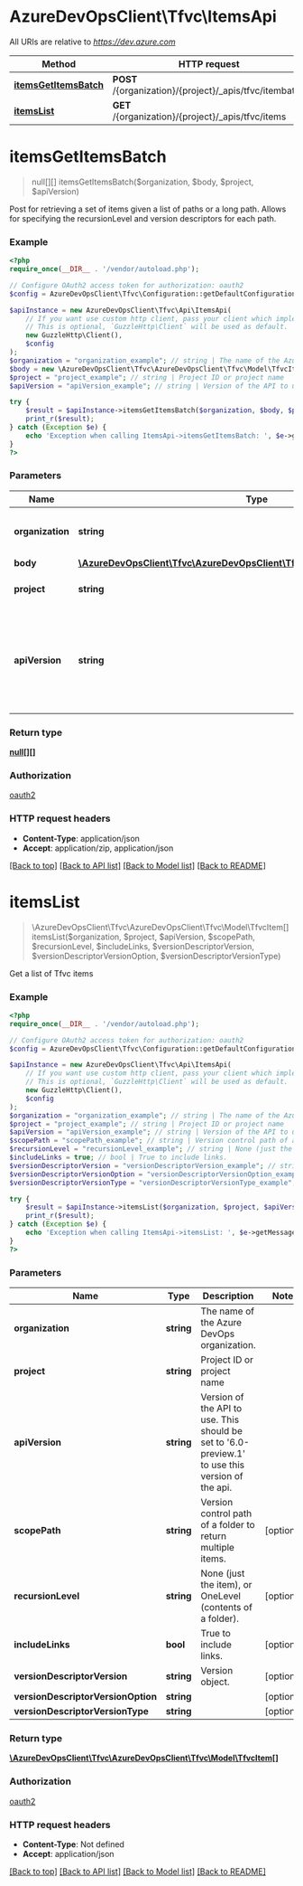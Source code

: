 # AzureDevOpsClient\Tfvc\ItemsApi

All URIs are relative to *https://dev.azure.com*

Method | HTTP request | Description
------------- | ------------- | -------------
[**itemsGetItemsBatch**](ItemsApi.md#itemsGetItemsBatch) | **POST** /{organization}/{project}/_apis/tfvc/itembatch | 
[**itemsList**](ItemsApi.md#itemsList) | **GET** /{organization}/{project}/_apis/tfvc/items | 


# **itemsGetItemsBatch**
> null[][] itemsGetItemsBatch($organization, $body, $project, $apiVersion)



Post for retrieving a set of items given a list of paths or a long path. Allows for specifying the recursionLevel and version descriptors for each path.

### Example
```php
<?php
require_once(__DIR__ . '/vendor/autoload.php');

// Configure OAuth2 access token for authorization: oauth2
$config = AzureDevOpsClient\Tfvc\Configuration::getDefaultConfiguration()->setAccessToken('YOUR_ACCESS_TOKEN');

$apiInstance = new AzureDevOpsClient\Tfvc\Api\ItemsApi(
    // If you want use custom http client, pass your client which implements `GuzzleHttp\ClientInterface`.
    // This is optional, `GuzzleHttp\Client` will be used as default.
    new GuzzleHttp\Client(),
    $config
);
$organization = "organization_example"; // string | The name of the Azure DevOps organization.
$body = new \AzureDevOpsClient\Tfvc\AzureDevOpsClient\Tfvc\Model\TfvcItemRequestData(); // \AzureDevOpsClient\Tfvc\AzureDevOpsClient\Tfvc\Model\TfvcItemRequestData | 
$project = "project_example"; // string | Project ID or project name
$apiVersion = "apiVersion_example"; // string | Version of the API to use.  This should be set to '6.0-preview.1' to use this version of the api.

try {
    $result = $apiInstance->itemsGetItemsBatch($organization, $body, $project, $apiVersion);
    print_r($result);
} catch (Exception $e) {
    echo 'Exception when calling ItemsApi->itemsGetItemsBatch: ', $e->getMessage(), PHP_EOL;
}
?>
```

### Parameters

Name | Type | Description  | Notes
------------- | ------------- | ------------- | -------------
 **organization** | **string**| The name of the Azure DevOps organization. |
 **body** | [**\AzureDevOpsClient\Tfvc\AzureDevOpsClient\Tfvc\Model\TfvcItemRequestData**](../Model/TfvcItemRequestData.md)|  |
 **project** | **string**| Project ID or project name |
 **apiVersion** | **string**| Version of the API to use.  This should be set to &#39;6.0-preview.1&#39; to use this version of the api. |

### Return type

[**null[][]**](../Model/array.md)

### Authorization

[oauth2](../../README.md#oauth2)

### HTTP request headers

 - **Content-Type**: application/json
 - **Accept**: application/zip, application/json

[[Back to top]](#) [[Back to API list]](../../README.md#documentation-for-api-endpoints) [[Back to Model list]](../../README.md#documentation-for-models) [[Back to README]](../../README.md)

# **itemsList**
> \AzureDevOpsClient\Tfvc\AzureDevOpsClient\Tfvc\Model\TfvcItem[] itemsList($organization, $project, $apiVersion, $scopePath, $recursionLevel, $includeLinks, $versionDescriptorVersion, $versionDescriptorVersionOption, $versionDescriptorVersionType)



Get a list of Tfvc items

### Example
```php
<?php
require_once(__DIR__ . '/vendor/autoload.php');

// Configure OAuth2 access token for authorization: oauth2
$config = AzureDevOpsClient\Tfvc\Configuration::getDefaultConfiguration()->setAccessToken('YOUR_ACCESS_TOKEN');

$apiInstance = new AzureDevOpsClient\Tfvc\Api\ItemsApi(
    // If you want use custom http client, pass your client which implements `GuzzleHttp\ClientInterface`.
    // This is optional, `GuzzleHttp\Client` will be used as default.
    new GuzzleHttp\Client(),
    $config
);
$organization = "organization_example"; // string | The name of the Azure DevOps organization.
$project = "project_example"; // string | Project ID or project name
$apiVersion = "apiVersion_example"; // string | Version of the API to use.  This should be set to '6.0-preview.1' to use this version of the api.
$scopePath = "scopePath_example"; // string | Version control path of a folder to return multiple items.
$recursionLevel = "recursionLevel_example"; // string | None (just the item), or OneLevel (contents of a folder).
$includeLinks = true; // bool | True to include links.
$versionDescriptorVersion = "versionDescriptorVersion_example"; // string | Version object.
$versionDescriptorVersionOption = "versionDescriptorVersionOption_example"; // string | 
$versionDescriptorVersionType = "versionDescriptorVersionType_example"; // string | 

try {
    $result = $apiInstance->itemsList($organization, $project, $apiVersion, $scopePath, $recursionLevel, $includeLinks, $versionDescriptorVersion, $versionDescriptorVersionOption, $versionDescriptorVersionType);
    print_r($result);
} catch (Exception $e) {
    echo 'Exception when calling ItemsApi->itemsList: ', $e->getMessage(), PHP_EOL;
}
?>
```

### Parameters

Name | Type | Description  | Notes
------------- | ------------- | ------------- | -------------
 **organization** | **string**| The name of the Azure DevOps organization. |
 **project** | **string**| Project ID or project name |
 **apiVersion** | **string**| Version of the API to use.  This should be set to &#39;6.0-preview.1&#39; to use this version of the api. |
 **scopePath** | **string**| Version control path of a folder to return multiple items. | [optional]
 **recursionLevel** | **string**| None (just the item), or OneLevel (contents of a folder). | [optional]
 **includeLinks** | **bool**| True to include links. | [optional]
 **versionDescriptorVersion** | **string**| Version object. | [optional]
 **versionDescriptorVersionOption** | **string**|  | [optional]
 **versionDescriptorVersionType** | **string**|  | [optional]

### Return type

[**\AzureDevOpsClient\Tfvc\AzureDevOpsClient\Tfvc\Model\TfvcItem[]**](../Model/TfvcItem.md)

### Authorization

[oauth2](../../README.md#oauth2)

### HTTP request headers

 - **Content-Type**: Not defined
 - **Accept**: application/json

[[Back to top]](#) [[Back to API list]](../../README.md#documentation-for-api-endpoints) [[Back to Model list]](../../README.md#documentation-for-models) [[Back to README]](../../README.md)

